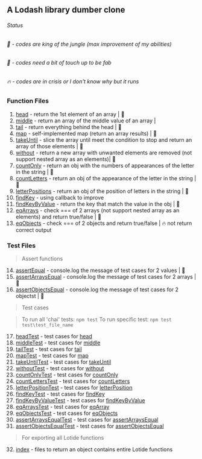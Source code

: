 ## A Lodash library dumber clone

###### Status
###### 🦖 - codes are king of the jungle (max improvement of my abilities)
###### 👾 - codes need a bit of touch up to be fab
###### 🔥 - codes are in crisis or I don't know why but it runs

### Function Files
1. [head](head.js) - return the 1st element of an array | 🦖
2. [middle](middle.js) - return an array of the middle value of an array | 
3. [tail](tail.js) - return everything behind the head | 👾
4. [map](map.js) - self-implemented map (return an array results) | 👾
5. [takeUntil](takeUntil.js) - slice the array until meet the condition to stop and return an array of those elements | 🦖
6. [without](without.js) - return a new array with unwanted elements are removed (not support nested array as an elements)| 🦖
7. [countOnly](countOnly.js) - return an obj with the numbers of appearances of the letter in the string | 🦖
8. [countLetters](countLetters.js) - return an obj of the appearance of the letter in the string | 👾
9. [letterPositions](letterPositions.js) - return an obj of the position of letters in the string | 👾
10. [findKey](findKey.js) - using callback to improve
11. [findKeyByValue](findKeyByValue.js) - return the key that match the value in the obj | 🦖
12. [eqArrays](eqArrays.js) - check === of 2 arrays (not support nested array as an elements) and return true/false | 👾
13. [eqObjects](eqObjects.js) - check === of 2 objects and return true/false | 🔥 not return correct output

### Test Files
> Assert functions
14. [assertEqual](test/assertEqual.js) - console.log the message of test cases for 2 values | 🦖
15. [assertArraysEqual](test/assertArraysEqual.js) - console.log the message of test cases for 2 arrays | 🦖
16. [assertObjectsEqual](test/assertObjectsEquals.js) - console.log the message of test cases for 2 objectst | 🦖

> Test cases

> To run all 'chai' tests: `npm test`
> To run specific test: `npm test test\test_file_name`
17. [headTest](test/headTest.js) - test cases for [head](head.js)
18. [middleTest](test/middleTest.js) - test cases for [middle](middle.js)
19. [tailTest](test/tailTest.js) - test cases for [tail](tail.js)
20. [mapTest](test/mapTest.js) - test cases for [map](map.js)
21. [takeUntilTest](test/takeUntilTest.js) - test cases for [takeUntil](takeUntil.js)
22. [withoutTest](test/withoutTest.js) - test cases for [without](without.js)
23. [countOnlyTest](test/countOnlyTest.js) - test cases for [countOnly](countOnly.js)
24. [countLettersTest](test/countLettersTest.js) - test cases for [countLetters](countLetters.js)
25. [letterPositionTest](test/letterPositionTest.js) - test cases for [letterPosition](letterPosition.js)
26. [findKeyTest](test/findKeyTest.js) - test cases for [findKey](findKey.js)
27. [findKeyByValueTest](test/findKeyByValueTest.js) - test cases for [findKeyByValue](findKeyByValue.js)
28. [eqArraysTest](test/eqArrayTest.js) - test cases for [eqArray](eqArray.js)
29. [eqObjectsTest](test/.js) - test cases for [eqObjects](eqObjects.js)
30. [assertArraysEqualTest](test/assertArraysEqualTest.js) - test cases for [assertArraysEqual](assertArraysEqual.js)
31. [assertObjectsEqualTest](test/assertobjectsEqualTest.js) - test cases for [assertObjectsEqual](assertObjectsEquals.js)

> For exporting all Lotide functions
32. [index](index.js) - files to return an object contains entire Lotide functions